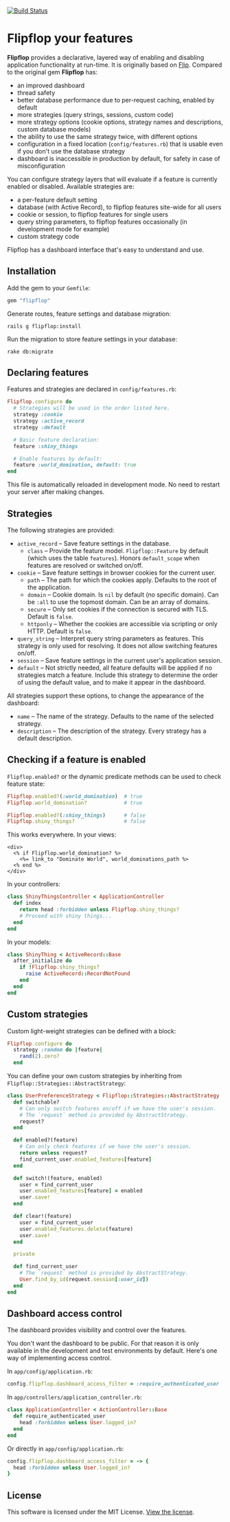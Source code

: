[<img src="https://travis-ci.org/voormedia/flipflop.svg?branch=master" alt="Build Status">](https://travis-ci.org/voormedia/flipflop)

# Flipflop your features

**Flipflop** provides a declarative, layered way of enabling and disabling
application functionality at run-time. It is originally based on
[Flip](https://github.com/pda/flip). Compared to the original gem **Flipflop** has:
* an improved dashboard
* thread safety
* better database performance due to per-request caching, enabled by default
* more strategies (query strings, sessions, custom code)
* more strategy options (cookie options, strategy names and descriptions, custom database models)
* the ability to use the same strategy twice, with different options
* configuration in a fixed location (`config/features.rb`) that is usable even if you don't use the database strategy
* dashboard is inaccessible in production by default, for safety in case of misconfiguration

You can configure strategy layers that will evaluate if a feature is currently
enabled or disabled. Available strategies are:
* a per-feature default setting
* database (with Active Record), to flipflop features site-wide for all users
* cookie or session, to flipflop features for single users
* query string parameters, to flipflop features occasionally (in development mode for example)
* custom strategy code

Flipflop has a dashboard interface that's easy to understand and use.

## Installation

Add the gem to your `Gemfile`:

```ruby
gem "flipflop"
```

Generate routes, feature settings and database migration:

```
rails g flipflop:install
```

Run the migration to store feature settings in your database:

```
rake db:migrate
```

## Declaring features

Features and strategies are declared in `config/features.rb`:

```ruby
Flipflop.configure do
  # Strategies will be used in the order listed here.
  strategy :cookie
  strategy :active_record
  strategy :default

  # Basic feature declaration:
  feature :shiny_things

  # Enable features by default:
  feature :world_domination, default: true
end
```

This file is automatically reloaded in development mode. No need to restart
your server after making changes.

## Strategies

The following strategies are provided:
* `active_record` – Save feature settings in the database.
    * `class` – Provide the feature model. `Flipflop::Feature` by default (which uses the table `features`). Honors `default_scope` when features are resolved or switched on/off.
* `cookie` – Save feature settings in browser cookies for the current user.
    * `path` – The path for which the cookies apply. Defaults to the root of the application.
    * `domain` – Cookie domain. Is `nil` by default (no specific domain). Can be `:all` to use the topmost domain. Can be an array of domains.
    * `secure` – Only set cookies if the connection is secured with TLS. Default is `false`.
    * `httponly` – Whether the cookies are accessible via scripting or only HTTP. Default is `false`.
* `query_string` – Interpret query string parameters as features. This strategy is only used for resolving. It does not allow switching features on/off.
* `session` – Save feature settings in the current user's application session.
* `default` – Not strictly needed, all feature defaults will be applied if no strategies match a feature. Include this strategy to determine the order of using the default value, and to make it appear in the dashboard.

All strategies support these options, to change the appearance of the dashboard:
* `name` – The name of the strategy. Defaults to the name of the selected strategy.
* `description` – The description of the strategy. Every strategy has a default description.

## Checking if a feature is enabled

`Flipflop.enabled?` or the dynamic predicate methods can be used to check
feature state:

```ruby
Flipflop.enabled?(:world_domination)  # true
Flipflop.world_domination?            # true

Flipflop.enabled?(:shiny_things)      # false
Flipflop.shiny_things?                # false
```

This works everywhere. In your views:

```erb
<div>
  <% if Flipflop.world_domination? %>
    <%= link_to "Dominate World", world_dominations_path %>
  <% end %>
</div>
```

In your controllers:

```ruby
class ShinyThingsController < ApplicationController
  def index
    return head :forbidden unless Flipflop.shiny_things?
    # Proceed with shiny things...
  end
end
```

In your models:

```ruby
class ShinyThing < ActiveRecord::Base
  after_initialize do
    if !Flipflop.shiny_things?
      raise ActiveRecord::RecordNotFound
    end
  end
end
```

## Custom strategies

Custom light-weight strategies can be defined with a block:

```ruby
Flipflop.configure do
  strategy :random do |feature|
    rand(2).zero?
  end
```

You can define your own custom strategies by inheriting from `Flipflop::Strategies::AbstractStrategy`:

```ruby
class UserPreferenceStrategy < Flipflop::Strategies::AbstractStrategy
  def switchable?
    # Can only switch features on/off if we have the user's session.
    # The `request` method is provided by AbstractStrategy.
    request?
  end

  def enabled?(feature)
    # Can only check features if we have the user's session.
    return unless request?
    find_current_user.enabled_features[feature]
  end

  def switch!(feature, enabled)
    user = find_current_user
    user.enabled_features[feature] = enabled
    user.save!
  end

  def clear!(feature)
    user = find_current_user
    user.enabled_features.delete(feature)
    user.save!
  end

  private

  def find_current_user
    # The `request` method is provided by AbstractStrategy.
    User.find_by_id(request.session[:user_id])
  end
end
```

## Dashboard access control

The dashboard provides visibility and control over the features.

You don't want the dashboard to be public. For that reason it is only available
in the development and test environments by default. Here's one way of
implementing access control.

In `app/config/application.rb`:

```ruby
config.flipflop.dashboard_access_filter = :require_authenticated_user
```

In `app/controllers/application_controller.rb`:

```ruby
class ApplicationController < ActionController::Base
  def require_authenticated_user
    head :forbidden unless User.logged_in?
  end
end
```

Or directly in `app/config/application.rb`:

```ruby
config.flipflop.dashboard_access_filter = -> {
  head :forbidden unless User.logged_in?
}
```

## License

This software is licensed under the MIT License. [View the license](LICENSE).
